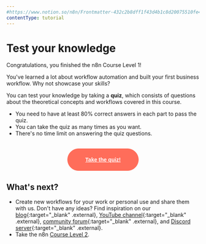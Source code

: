 ```yaml
---
#https://www.notion.so/n8n/Frontmatter-432c2b8dff1f43d4b1c8d20075510fe4
contentType: tutorial
---
```


# Test your knowledge

Congratulations, you finished the n8n Course Level 1!

You've learned a lot about workflow automation and built your first business workflow. Why not showcase your skills?

You can test your knowledge by taking a **quiz**, which consists of questions about the theoretical concepts and workflows covered in this course.

- You need to have at least 80% correct answers in each part to pass the quiz.
- You can take the quiz as many times as you want.
- There's no time limit on answering the quiz questions.

<br/>
<div style="text-align:center;">
	<button style="font-weight: 600;padding: 20px 46px;border-radius: 30px;color: #fff;background-color: #ff6d5a;border-color: #ff6d5a;border: 1px solid #ff6d5a;font-size: 14px;"><a href="https://n8n-community.typeform.com/to/JMoBXeGA" target="_blank" style="color: #fff;">Take the quiz!</a></button>
</div>


## What's next?

* Create new workflows for your work or personal use and share them with us. Don't have any ideas? Find inspiration on our [blog](https://n8n.io/blog/){:target="_blank" .external}, [YouTube channel](https://www.youtube.com/c/n8n-io){:target="_blank" .external}, [community forum](https://community.n8n.io){:target="_blank" .external}, and [Discord server](https://discord.gg/vWwMVThRta){:target="_blank" .external}.
* Take the n8n [Course Level 2](/courses/level-two/index.md).

